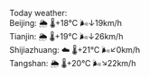 Today weather:  
Beijing: 🌦 🌡️+18°C 🌬️↓19km/h  
Tianjin: 🌦 🌡️+19°C 🌬️↓26km/h  
Shijiazhuang: ☁️ 🌡️+21°C 🌬️↙0km/h  
Tangshan: 🌦 🌡️+20°C 🌬️↘22km/h  
